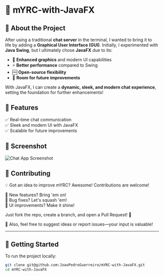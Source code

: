 # 🚀 mYRC-with-JavaFX

## 📝 About the Project  
After using a traditional **chat server** in the terminal, I wanted to bring it to life by adding a **Graphical User Interface (GUI)**. Initially, I experimented with **Java Swing**, but I ultimately chose **JavaFX** due to its:  
- 🎨 **Enhanced graphics** and modern UI capabilities  
- ⚡ **Better performance** compared to Swing  
- 🆓 **Open-source flexibility**  
- 🔧 **Room for future improvements**  

With JavaFX, I can create a **dynamic, sleek, and modern chat experience**, setting the foundation for further enhancements!

## 🔧 Features  
✅ Real-time chat communication  
✅ Sleek and modern UI with JavaFX  
✅ Scalable for future improvements  

## 📸 Screenshot  
![Chat App Screenshot](https://github.com/JoaoPedroGuerreiro/Assets/blob/main/mYRC.png)

## 🤝 **Contributing**

💡 Got an idea to improve mYRC? Awesome! Contributions are welcome!

🔹 New features? Bring 'em on!  
🔹 Bug fixes? Let's squash 'em!  
🔹 UI improvements? Make it shine!

Just fork the repo, create a branch, and open a Pull Request! 🚀

📩 Also, feel free to suggest ideas or report issues—your input is valuable!

---

## 🚀 Getting Started  
To run the project locally:  
```bash  
git clone git@github.com:JoaoPedroGuerreiro/mYRC-with-JavaFX.git  
cd mYRC-with-JavaFX

